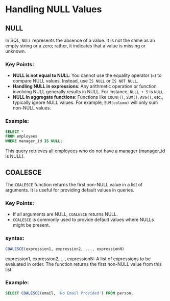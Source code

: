 # Handling NULL Values

## NULL

In SQL, `NULL` represents the absence of a value. It is not the same as an empty string or a zero; rather, it indicates that a value is missing or unknown.

### Key Points:

- **NULL is not equal to NULL**: You cannot use the equality operator (`=`) to compare NULL values. Instead, use `IS NULL` or `IS NOT NULL`.
- **Handling NULL in expressions**: Any arithmetic operation or function involving NULL generally results in NULL. For instance, `NULL + 5` is `NULL`.
- **NULL in aggregate functions**: Functions like `COUNT()`, `SUM()`, `AVG()`, etc., typically ignore NULL values. For example, `SUM(column)` will only sum non-NULL values.

### Example:

```sql
SELECT *
FROM employees
WHERE manager_id IS NULL;
```

This query retrieves all employees who do not have a manager (manager_id is NULL).

## COALESCE

The `COALESCE` function returns the first non-NULL value in a list of arguments. It is useful for providing default values in queries.

### Key Points:

- If all arguments are NULL, `COALESCE` returns NULL.
- `COALESCE` is commonly used to provide default values where NULLs might be present.

### syntax:

```sql
COALESCE(expression1, expression2, ..., expressionN)
```

expression1, expression2, ..., expressionN: A list of expressions to be evaluated in order. The function returns the first non-NULL value from this list.

### Example:

```sql
SELECT COALESCE(email, 'No Email Provided') FROM person;
```
